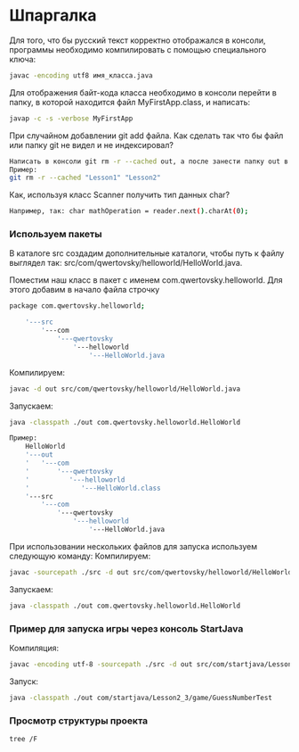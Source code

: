 # Шпаргалка

Для того, что бы русский текст корректно отображался в консоли, программы необходимо компилировать с помощью специального ключа:
```sh
javac -encoding utf8 имя_класса.java
```

Для отображения байт-кода класса необходимо в консоли перейти в папку, в которой находится файл MyFirstApp.class, и написать:
```sh
javap -c -s -verbose MyFirstApp
```
При случайном добавлении  git add файла. Как сделать так что бы файл или папку git не видел и не индексировал?
```sh
Написать в консоли git rm -r --cached out, а после занести папку out в файл .gitignore
Пример:
git rm -r --cached "Lesson1" "Lesson2"
```


Как, используя класс Scanner получить тип данных char?
```sh
Например, так: char mathOperation = reader.next().charAt(0);
```

### Используем пакеты
В каталоге src создадим дополнительные каталоги, чтобы путь к файлу выглядел так: src/com/qwertovsky/helloworld/HelloWorld.java.

Поместим наш класс в пакет с именем com.qwertovsky.helloworld. Для этого добавим в начало файла строчку
```sh
package com.qwertovsky.helloworld;
```
```sh
    '---src
        '---com
            '---qwertovsky
                '---helloworld
                    '---HelloWorld.java 
```
Компилируем:
```sh
javac -d out src/com/qwertovsky/helloworld/HelloWorld.java
```
Запускаем:
```sh
java -classpath ./out com.qwertovsky.helloworld.HelloWorld
```
```sh
Пример:
    HelloWorld
    '---out
    '   '---com
    '       '---qwertovsky
    '          '---helloworld
    '             '---HelloWorld.class
    '---src
        '---com
            '---qwertovsky
                '---helloworld
                    '---HelloWorld.java 
```

При использовании нескольких файлов для запуска используем следующую команду:
Компилируем:
```sh
javac -sourcepath ./src -d out src/com/qwertovsky/helloworld/HelloWorld.java
```
Запускаем:
```sh
java -classpath ./out com.qwertovsky.helloworld.HelloWorld
```
### Пример для запуска игры через консоль StartJava
Компиляция:
```sh
javac -encoding utf-8 -sourcepath ./src -d out src/com/startjava/Lesson2_3/calculator/CalculatorTest.java
```
Запуск:
```sh
java -classpath ./out com/startjava/Lesson2_3/game/GuessNumberTest
```

### Просмотр структуры проекта
```sh
tree /F
```
